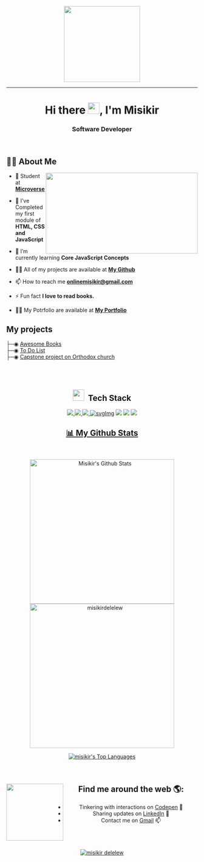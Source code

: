 <p align="center"><img src="https://github.com/thompsonemerson/thompsonemerson/raw/master/cover-thompson.png" height="200"/></p><hr>

<h1 align="center">Hi there <img src="https://raw.githubusercontent.com/MartinHeinz/MartinHeinz/master/wave.gif" width="30px" height="30px">, I'm Misikir</h1>
<h3 align="center">Software Developer</h3>
<br>

## 🙋‍♂️ About Me

<img src="https://camo.githubusercontent.com/5ddf73ad3a205111cf8c686f687fc216c2946a75005718c8da5b837ad9de78c9/68747470733a2f2f7468756d62732e6766796361742e636f6d2f4576696c4e657874446576696c666973682d736d616c6c2e676966" align="right" width="400px" height="213px">

- 🔭 Student at **[Microverse](https://www.microverse.org/)**

- 🌱 I’ve Completed my first module of **HTML, CSS and JavaScript**

- 🤠 I’m currently learning **Core JavaScript Concepts**

- 👨‍💻 All of my projects are available at **[My Github](https://github.com/misikirdelelew?tab=repositories)**

- 📫 How to reach me **onlinemisikir@gmail.com**

- ⚡ Fun fact **I love to read books.**
-  👨‍💻 My Potrfolio are available at **[My Portfolio](https://misikirdelelew.github.io/myportfolio.io/)**

## My projects
                        
├─◉ <a href="https://misikirdelelew.github.io/AwsomeBookES6/">Awesome Books</a>
<br>
├─◉ <a href="https://misikirdelelew.github.io/to-do-list/dist/">To Do List</a>
<br>
├─◉ <a href="https://misikirdelelew.github.io/Capston-Project-Module/">Capstone project on Orthodox church</a>
 

<br/>
<br/>

<div align="center">
    
## <img src="https://media.giphy.com/media/WUlplcMpOCEmTGBtBW/giphy.gif" width="30"> &nbsp;Tech Stack

<p align="center"> 
    <a href="https://developer.mozilla.org/en-US/docs/Web/JavaScript" target="_blank"> <img src="https://img.icons8.com/color/48/000000/javascript.png"/> </a> 
    <a href="https://www.w3.org/html/" target="_blank"> <img src="https://img.icons8.com/color/48/000000/html-5.png"/> </a> 
    <a href="https://www.w3schools.com/css/" target="_blank"> <img src="https://img.icons8.com/color/48/000000/css3.png"/> </a> 
    <a href=" https://www.figma.com/" target="_blank"> <img alt="svgImg" <img src="https://img.icons8.com/fluency/46/000000/figma.png"/></a>
    <a href=" https://getbootstrap.com/ target="_blank"><img src="https://img.icons8.com/color/48/000000/bootstrap.png"/></a>
    <a href=" https://github.com/" target="_blank"> <img src="https://img.icons8.com/ios-glyphs/50/000000/github.png"/></a>
    <a href=" https://visualstudio.microsoft.com/" target="_blank"><img src="https://img.icons8.com/color/48/000000/visual-studio-code-2019.png"/></a>

<br/>

<p align="center">
    <a href="https://github.com/RodChak/github-readme-streak-stats">
</p>


## 📊 My Github Stats

  <br/>
    <p align="center">
    <a href="https://github.com/misikirdelelew/github-readme-stats"><img alt="Misikir's Github Stats" src="https://github-readme-stats.vercel.app/api?username=misikirdelelew&show_icons=true&count_private=true&theme=react&hide_border=true&bg_color=0D1117" width="380" /></a>
     <img title="🔥 Get streak stats for your profile at git.io/streak-stats" alt="misikirdelelew" src="https://github-readme-streak-stats.herokuapp.com/?user=misikirdelelew&theme=black-ice&hide_border=true&stroke=0000&background=060A0CD0" width="380"/>
    </a>
    </p>
  <a href="https://github.com/misikirdelelew/github-readme-stats"><img alt="misikir's Top Languages" src="https://github-readme-stats.vercel.app/api/top-langs/?username=misikirdelelew&langs_count=8&count_private=true&layout=compact&theme=react&hide_border=true&bg_color=0D1117" /></a>
  <br/>
  


<br/>
<br/>

<p align="left">
    
## Find me around the web 🌎: <a href="https://github.com/Favourezeugwa"><img align="left" width="150" height="150" src="https://github.com/M0nica/M0nica/blob/main/octomonica/m0nica-octocat-rotating.gif?raw=true"></a>
- Tinkering with interactions on <a href="#"> Codepen</a> 🏓
- Sharing updates on <a href="https://www.linkedin.com/in/misikir-delelew-114a5946/">LinkedIn</a> 💼
- Contact me on <a href="onlinemisikir@gmail.com/">Gmail</a> 📫
<p/>

<r>
<br>
<br>

<p align="center"> <a href="https://github.com/misikirdelelew/github-profile-trophy"><img src="https://github-profile-trophy.vercel.app/?username=misikirdelelew&theme=nord&row=1&column=6" alt="misikir delelew" /></a> </p>
<br>

</div>
